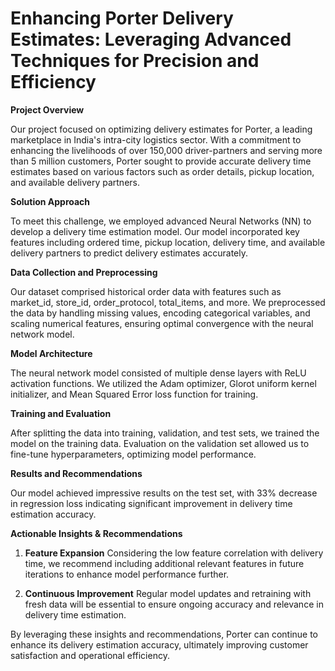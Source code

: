 # Enhancing Porter Delivery Estimates: Leveraging Advanced Techniques for Precision and Efficiency

**Project Overview**

Our project focused on optimizing delivery estimates for Porter, a leading marketplace in India's intra-city logistics sector. With a commitment to enhancing the livelihoods of over 150,000 driver-partners and serving more than 5 million customers, Porter sought to provide accurate delivery time estimates based on various factors such as order details, pickup location, and available delivery partners.

**Solution Approach**

To meet this challenge, we employed advanced Neural Networks (NN) to develop a delivery time estimation model. Our model incorporated key features including ordered time, pickup location, delivery time, and available delivery partners to predict delivery estimates accurately.

**Data Collection and Preprocessing**

Our dataset comprised historical order data with features such as market_id, store_id, order_protocol, total_items, and more. We preprocessed the data by handling missing values, encoding categorical variables, and scaling numerical features, ensuring optimal convergence with the neural network model.

**Model Architecture**

The neural network model consisted of multiple dense layers with ReLU activation functions. We utilized the Adam optimizer, Glorot uniform kernel initializer, and Mean Squared Error loss function for training.

**Training and Evaluation**

After splitting the data into training, validation, and test sets, we trained the model on the training data. Evaluation on the validation set allowed us to fine-tune hyperparameters, optimizing model performance.

**Results and Recommendations**

Our model achieved impressive results on the test set, with 33% decrease in regression loss indicating significant improvement in delivery time estimation accuracy.

**Actionable Insights & Recommendations**

1. **Feature Expansion** Considering the low feature correlation with delivery time, we recommend including additional relevant features in future iterations to enhance model performance further.

2. **Continuous Improvement** Regular model updates and retraining with fresh data will be essential to ensure ongoing accuracy and relevance in delivery time estimation.

By leveraging these insights and recommendations, Porter can continue to enhance its delivery estimation accuracy, ultimately improving customer satisfaction and operational efficiency.
